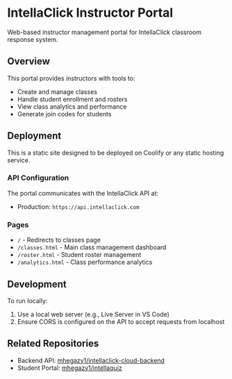 # IntellaClick Instructor Portal

Web-based instructor management portal for IntellaClick classroom response system.

## Overview

This portal provides instructors with tools to:
- Create and manage classes
- Handle student enrollment and rosters
- View class analytics and performance
- Generate join codes for students

## Deployment

This is a static site designed to be deployed on Coolify or any static hosting service.

### API Configuration

The portal communicates with the IntellaClick API at:
- Production: `https://api.intellaclick.com`

### Pages

- `/` - Redirects to classes page
- `/classes.html` - Main class management dashboard
- `/roster.html` - Student roster management
- `/analytics.html` - Class performance analytics

## Development

To run locally:
1. Use a local web server (e.g., Live Server in VS Code)
2. Ensure CORS is configured on the API to accept requests from localhost

## Related Repositories

- Backend API: [mhegazy1/intellaclick-cloud-backend](https://github.com/mhegazy1/intellaclick-cloud-backend)
- Student Portal: [mhegazy1/intellaquiz](https://github.com/mhegazy1/intellaquiz)